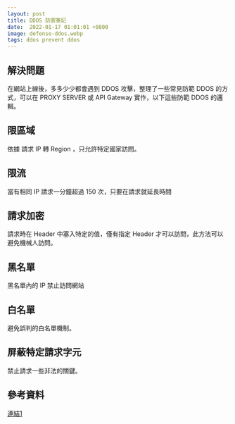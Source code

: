 ```yaml
---
layout: post
title: DDOS 防禦筆記
date:  2022-01-17 01:01:01 +0800
image: defense-ddos.webp
tags: ddos prevent ddos 
---
```

## 解決問題
在網站上線後，多多少少都會遇到 DDOS 攻擊，整理了一些常見防範 DDOS 的方式，可以在 PROXY SERVER 或 API Gateway 實作，以下這些防範 DDOS 的邏輯。

## 限區域
依據 請求 IP 轉 Region ，只允許特定國家訪問。

## 限流
當有相同 IP 請求一分鐘超過 150 次，只要在請求就延長時間 
 
## 請求加密
請求時在 Header 中塞入特定的值，僅有指定 Header 才可以訪問，此方法可以避免機械人訪問。

## 黑名單 
黑名單內的 IP 禁止訪問網站

## 白名單
避免誤判的白名單機制。

## 屏蔽特定請求字元
禁止請求一些非法的關鍵。

## 參考資料
[連結1](https://ldqk.xyz/1769?t=uohqz6y61urk)

